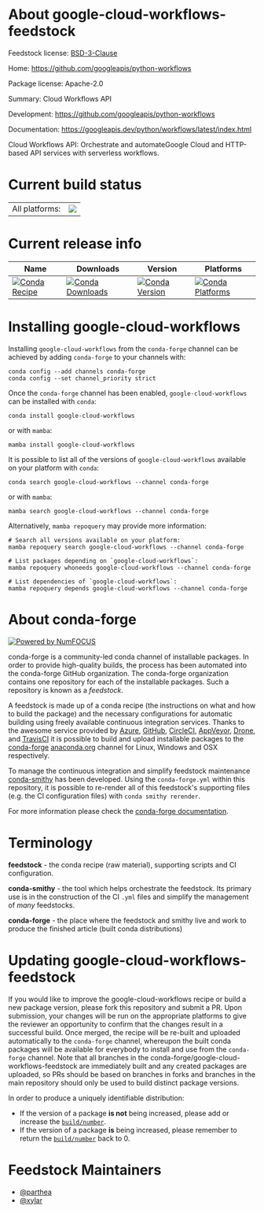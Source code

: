 About google-cloud-workflows-feedstock
======================================

Feedstock license: [BSD-3-Clause](https://github.com/conda-forge/google-cloud-workflows-feedstock/blob/main/LICENSE.txt)

Home: https://github.com/googleapis/python-workflows

Package license: Apache-2.0

Summary: Cloud Workflows API

Development: https://github.com/googleapis/python-workflows

Documentation: https://googleapis.dev/python/workflows/latest/index.html

Cloud Workflows API: Orchestrate and automateGoogle Cloud and HTTP-based
API services with serverless workflows.


Current build status
====================


<table><tr><td>All platforms:</td>
    <td>
      <a href="https://dev.azure.com/conda-forge/feedstock-builds/_build/latest?definitionId=12020&branchName=main">
        <img src="https://dev.azure.com/conda-forge/feedstock-builds/_apis/build/status/google-cloud-workflows-feedstock?branchName=main">
      </a>
    </td>
  </tr>
</table>

Current release info
====================

| Name | Downloads | Version | Platforms |
| --- | --- | --- | --- |
| [![Conda Recipe](https://img.shields.io/badge/recipe-google--cloud--workflows-green.svg)](https://anaconda.org/conda-forge/google-cloud-workflows) | [![Conda Downloads](https://img.shields.io/conda/dn/conda-forge/google-cloud-workflows.svg)](https://anaconda.org/conda-forge/google-cloud-workflows) | [![Conda Version](https://img.shields.io/conda/vn/conda-forge/google-cloud-workflows.svg)](https://anaconda.org/conda-forge/google-cloud-workflows) | [![Conda Platforms](https://img.shields.io/conda/pn/conda-forge/google-cloud-workflows.svg)](https://anaconda.org/conda-forge/google-cloud-workflows) |

Installing google-cloud-workflows
=================================

Installing `google-cloud-workflows` from the `conda-forge` channel can be achieved by adding `conda-forge` to your channels with:

```
conda config --add channels conda-forge
conda config --set channel_priority strict
```

Once the `conda-forge` channel has been enabled, `google-cloud-workflows` can be installed with `conda`:

```
conda install google-cloud-workflows
```

or with `mamba`:

```
mamba install google-cloud-workflows
```

It is possible to list all of the versions of `google-cloud-workflows` available on your platform with `conda`:

```
conda search google-cloud-workflows --channel conda-forge
```

or with `mamba`:

```
mamba search google-cloud-workflows --channel conda-forge
```

Alternatively, `mamba repoquery` may provide more information:

```
# Search all versions available on your platform:
mamba repoquery search google-cloud-workflows --channel conda-forge

# List packages depending on `google-cloud-workflows`:
mamba repoquery whoneeds google-cloud-workflows --channel conda-forge

# List dependencies of `google-cloud-workflows`:
mamba repoquery depends google-cloud-workflows --channel conda-forge
```


About conda-forge
=================

[![Powered by
NumFOCUS](https://img.shields.io/badge/powered%20by-NumFOCUS-orange.svg?style=flat&colorA=E1523D&colorB=007D8A)](https://numfocus.org)

conda-forge is a community-led conda channel of installable packages.
In order to provide high-quality builds, the process has been automated into the
conda-forge GitHub organization. The conda-forge organization contains one repository
for each of the installable packages. Such a repository is known as a *feedstock*.

A feedstock is made up of a conda recipe (the instructions on what and how to build
the package) and the necessary configurations for automatic building using freely
available continuous integration services. Thanks to the awesome service provided by
[Azure](https://azure.microsoft.com/en-us/services/devops/), [GitHub](https://github.com/),
[CircleCI](https://circleci.com/), [AppVeyor](https://www.appveyor.com/),
[Drone](https://cloud.drone.io/welcome), and [TravisCI](https://travis-ci.com/)
it is possible to build and upload installable packages to the
[conda-forge](https://anaconda.org/conda-forge) [anaconda.org](https://anaconda.org/)
channel for Linux, Windows and OSX respectively.

To manage the continuous integration and simplify feedstock maintenance
[conda-smithy](https://github.com/conda-forge/conda-smithy) has been developed.
Using the ``conda-forge.yml`` within this repository, it is possible to re-render all of
this feedstock's supporting files (e.g. the CI configuration files) with ``conda smithy rerender``.

For more information please check the [conda-forge documentation](https://conda-forge.org/docs/).

Terminology
===========

**feedstock** - the conda recipe (raw material), supporting scripts and CI configuration.

**conda-smithy** - the tool which helps orchestrate the feedstock.
                   Its primary use is in the construction of the CI ``.yml`` files
                   and simplify the management of *many* feedstocks.

**conda-forge** - the place where the feedstock and smithy live and work to
                  produce the finished article (built conda distributions)


Updating google-cloud-workflows-feedstock
=========================================

If you would like to improve the google-cloud-workflows recipe or build a new
package version, please fork this repository and submit a PR. Upon submission,
your changes will be run on the appropriate platforms to give the reviewer an
opportunity to confirm that the changes result in a successful build. Once
merged, the recipe will be re-built and uploaded automatically to the
`conda-forge` channel, whereupon the built conda packages will be available for
everybody to install and use from the `conda-forge` channel.
Note that all branches in the conda-forge/google-cloud-workflows-feedstock are
immediately built and any created packages are uploaded, so PRs should be based
on branches in forks and branches in the main repository should only be used to
build distinct package versions.

In order to produce a uniquely identifiable distribution:
 * If the version of a package **is not** being increased, please add or increase
   the [``build/number``](https://docs.conda.io/projects/conda-build/en/latest/resources/define-metadata.html#build-number-and-string).
 * If the version of a package **is** being increased, please remember to return
   the [``build/number``](https://docs.conda.io/projects/conda-build/en/latest/resources/define-metadata.html#build-number-and-string)
   back to 0.

Feedstock Maintainers
=====================

* [@parthea](https://github.com/parthea/)
* [@xylar](https://github.com/xylar/)


